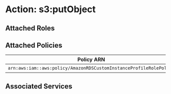 # Action: s3:putObject

## Attached Roles

## Attached Policies

| Policy ARN | Policy Name |
|------------|-------------|
| `arn:aws:iam::aws:policy/AmazonRDSCustomInstanceProfileRolePolicy` | [AmazonRDSCustomInstanceProfileRolePolicy](../policies.md#amazonrdscustominstanceprofilerolepolicy) |

## Associated Services

